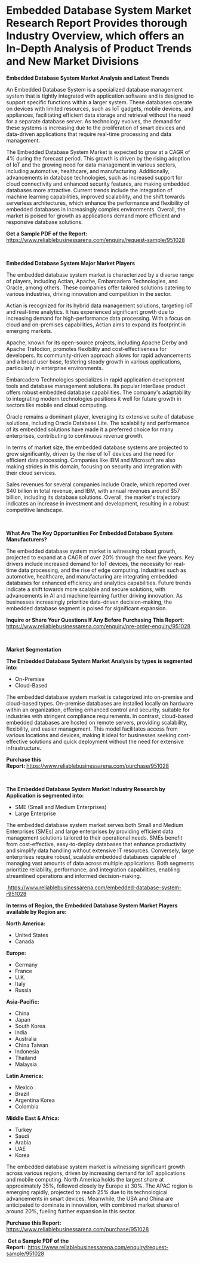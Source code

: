 <p><h1>Embedded Database System Market Research Report Provides thorough Industry Overview, which offers an In-Depth Analysis of Product Trends and New Market Divisions</h1></p><p><strong>Embedded Database System Market Analysis and Latest Trends</strong></p>
<p><p>An Embedded Database System is a specialized database management system that is tightly integrated with application software and is designed to support specific functions within a larger system. These databases operate on devices with limited resources, such as IoT gadgets, mobile devices, and appliances, facilitating efficient data storage and retrieval without the need for a separate database server. As technology evolves, the demand for these systems is increasing due to the proliferation of smart devices and data-driven applications that require real-time processing and data management.</p><p>The Embedded Database System Market is expected to grow at a CAGR of 4% during the forecast period. This growth is driven by the rising adoption of IoT and the growing need for data management in various sectors, including automotive, healthcare, and manufacturing. Additionally, advancements in database technologies, such as increased support for cloud connectivity and enhanced security features, are making embedded databases more attractive. Current trends include the integration of machine learning capabilities, improved scalability, and the shift towards serverless architectures, which enhance the performance and flexibility of embedded databases in increasingly complex environments. Overall, the market is poised for growth as applications demand more efficient and responsive database solutions.</p></p>
<p><strong>Get a Sample PDF of the Report:&nbsp;</strong> <a href="https://www.reliablebusinessarena.com/enquiry/request-sample/951028?utm_campaign=2116&utm_medium=2&utm_source=Github&utm_content=ia&utm_term=18042025&utm_id=embedded-database-system">https://www.reliablebusinessarena.com/enquiry/request-sample/951028</a></p>
<p>&nbsp;</p>
<p><strong>Embedded Database System Major Market Players</strong></p>
<p><p>The embedded database system market is characterized by a diverse range of players, including Actian, Apache, Embarcadero Technologies, and Oracle, among others. These companies offer tailored solutions catering to various industries, driving innovation and competition in the sector.</p><p>Actian is recognized for its hybrid data management solutions, targeting IoT and real-time analytics. It has experienced significant growth due to increasing demand for high-performance data processing. With a focus on cloud and on-premises capabilities, Actian aims to expand its footprint in emerging markets.</p><p>Apache, known for its open-source projects, including Apache Derby and Apache Trafodion, promotes flexibility and cost-effectiveness for developers. Its community-driven approach allows for rapid advancements and a broad user base, fostering steady growth in various applications, particularly in enterprise environments.</p><p>Embarcadero Technologies specializes in rapid application development tools and database management solutions. Its popular InterBase product offers robust embedded database capabilities. The company's adaptability to integrating modern technologies positions it well for future growth in sectors like mobile and cloud computing.</p><p>Oracle remains a dominant player, leveraging its extensive suite of database solutions, including Oracle Database Lite. The scalability and performance of its embedded solutions have made it a preferred choice for many enterprises, contributing to continuous revenue growth.</p><p>In terms of market size, the embedded database systems are projected to grow significantly, driven by the rise of IoT devices and the need for efficient data processing. Companies like IBM and Microsoft are also making strides in this domain, focusing on security and integration with their cloud services.</p><p>Sales revenues for several companies include Oracle, which reported over $40 billion in total revenue, and IBM, with annual revenues around $57 billion, including its database solutions. Overall, the market's trajectory indicates an increase in investment and development, resulting in a robust competitive landscape.</p></p>
<p>&nbsp;</p>
<p><strong>What Are The Key Opportunities For Embedded Database System Manufacturers?</strong></p>
<p><p>The embedded database system market is witnessing robust growth, projected to expand at a CAGR of over 20% through the next five years. Key drivers include increased demand for IoT devices, the necessity for real-time data processing, and the rise of edge computing. Industries such as automotive, healthcare, and manufacturing are integrating embedded databases for enhanced efficiency and analytics capabilities. Future trends indicate a shift towards more scalable and secure solutions, with advancements in AI and machine learning further driving innovation. As businesses increasingly prioritize data-driven decision-making, the embedded database segment is poised for significant expansion.</p></p>
<p><strong>Inquire or Share Your Questions If Any Before Purchasing This Report:</strong> <a href="https://www.reliablebusinessarena.com/enquiry/pre-order-enquiry/951028?utm_campaign=2116&utm_medium=2&utm_source=Github&utm_content=ia&utm_term=18042025&utm_id=embedded-database-system">https://www.reliablebusinessarena.com/enquiry/pre-order-enquiry/951028</a></p>
<p>&nbsp;</p>
<p><strong>Market Segmentation</strong></p>
<p><strong>The Embedded Database System Market Analysis by types is segmented into:</strong></p>
<p><ul><li>On-Premise</li><li>Cloud-Based</li></ul></p>
<p><p>The embedded database system market is categorized into on-premise and cloud-based types. On-premise databases are installed locally on hardware within an organization, offering enhanced control and security, suitable for industries with stringent compliance requirements. In contrast, cloud-based embedded databases are hosted on remote servers, providing scalability, flexibility, and easier management. This model facilitates access from various locations and devices, making it ideal for businesses seeking cost-effective solutions and quick deployment without the need for extensive infrastructure.</p></p>
<p><strong>Purchase this Report:&nbsp;</strong><a href="https://www.reliablebusinessarena.com/purchase/951028?utm_campaign=2116&utm_medium=2&utm_source=Github&utm_content=ia&utm_term=18042025&utm_id=embedded-database-system">https://www.reliablebusinessarena.com/purchase/951028</a></p>
<p>&nbsp;</p>
<p><strong>The Embedded Database System Market Industry Research by Application is segmented into:</strong></p>
<p><ul><li>SME (Small and Medium Enterprises)</li><li>Large Enterprise</li></ul></p>
<p><p>The embedded database system market serves both Small and Medium Enterprises (SMEs) and large enterprises by providing efficient data management solutions tailored to their operational needs. SMEs benefit from cost-effective, easy-to-deploy databases that enhance productivity and simplify data handling without extensive IT resources. Conversely, large enterprises require robust, scalable embedded databases capable of managing vast amounts of data across multiple applications. Both segments prioritize reliability, performance, and integration capabilities, enabling streamlined operations and informed decision-making.</p></p>
<p><a href="https://www.reliablebusinessarena.com/embedded-database-system-r951028?utm_campaign=2116&utm_medium=2&utm_source=Github&utm_content=ia&utm_term=18042025&utm_id=embedded-database-system">&nbsp;https://www.reliablebusinessarena.com/embedded-database-system-r951028</a></p>
<p><strong>In terms of Region, the Embedded Database System Market Players available by Region are:</strong></p>
<p>
    <p> <strong> North America: </strong>
        <ul>
            <li>United States</li>
            <li>Canada</li>
        </ul>
        </p> 
    <p> <strong> Europe: </strong>
        <ul>
            <li>Germany</li>
            <li>France</li>
            <li>U.K.</li>
            <li>Italy</li>
            <li>Russia</li>
        </ul>
        </p> 
    <p> <strong> Asia-Pacific: </strong>
        <ul>
            <li>China</li>
            <li>Japan</li>
            <li>South Korea</li>
            <li>India</li>
            <li>Australia</li>
            <li>China Taiwan</li>
            <li>Indonesia</li>
            <li>Thailand</li>
            <li>Malaysia</li>
        </ul>
        </p> 
    <p> <strong> Latin America: </strong>
        <ul>
            <li>Mexico</li>
            <li>Brazil</li>
            <li>Argentina Korea</li>
            <li>Colombia</li>
        </ul>
        </p> 
    <p> <strong> Middle East & Africa: </strong>
        <ul>
            <li>Turkey</li>
            <li>Saudi</li>
            <li>Arabia</li>
            <li>UAE</li>
            <li>Korea</li>
        </ul>
    </p>
    </p>
<p><p>The embedded database system market is witnessing significant growth across various regions, driven by increasing demand for IoT applications and mobile computing. North America holds the largest share at approximately 35%, followed closely by Europe at 30%. The APAC region is emerging rapidly, projected to reach 25% due to its technological advancements in smart devices. Meanwhile, the USA and China are anticipated to dominate in innovation, with combined market shares of around 20%, fueling further expansion in this sector.</p></p>
<p><strong>Purchase this Report: </strong><a href="https://www.reliablebusinessarena.com/purchase/951028?utm_campaign=2116&utm_medium=2&utm_source=Github&utm_content=ia&utm_term=18042025&utm_id=embedded-database-system">https://www.reliablebusinessarena.com/purchase/951028</a></p>
<p>&nbsp;<strong>Get a Sample PDF of the Report:&nbsp;&nbsp;</strong><a href="https://www.reliablebusinessarena.com/enquiry/request-sample/951028?utm_campaign=2116&utm_medium=2&utm_source=Github&utm_content=ia&utm_term=18042025&utm_id=embedded-database-system">https://www.reliablebusinessarena.com/enquiry/request-sample/951028</a></p>
<p><strong></strong></p>
<p><p></p><p></p><p></p></p>